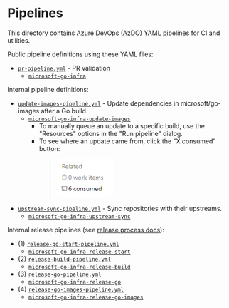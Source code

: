 # Pipelines

This directory contains Azure DevOps (AzDO) YAML pipelines for CI and utilities.

Public pipeline definitions using these YAML files:

* [`pr-pipeline.yml`](pr-pipeline.yml) - PR validation
  * [`microsoft-go-infra`](https://dev.azure.com/dnceng/public/_build?definitionId=1051)

Internal pipeline definitions:

* [`update-images-pipeline.yml`](update-images-pipeline.yml) - Update dependencies in microsoft/go-images after a Go build.
  * [`microsoft-go-infra-update-images`](https://dev.azure.com/dnceng/internal/_build?definitionId=1040&_a=summary)
    * To manually queue an update to a specific build, use the "Resources" options in the "Run pipeline" dialog.
    * To see where an update came from, click the "X consumed" button:  
      > ![](img/consumed-artifacts.png)
* [`upstream-sync-pipeline.yml`](upstream-sync-pipeline.yml) - Sync repositories with their upstreams.
  * [`microsoft-go-infra-upstream-sync`](https://dev.azure.com/dnceng/internal/_build?definitionId=1061)

Internal release pipelines (see [release process docs](/docs/release-process)):

* (1) [`release-go-start-pipeline.yml`](release-go-start-pipeline.yml)
  * [`microsoft-go-infra-release-start`](https://dev.azure.com/dnceng/internal/_build?definitionId=1153)
* (2) [`release-build-pipeline.yml`](release-build-pipeline.yml)
  * [`microsoft-go-infra-release-build`](https://dev.azure.com/dnceng/internal/_build?definitionId=1142)
* (3) [`release-go-pipeline.yml`](release-go-pipeline.yml)
  * [`microsoft-go-infra-release-go`](https://dev.azure.com/dnceng/internal/_build?definitionId=1123)
* (4) [`release-go-images-pipeline.yml`](release-go-images-pipeline.yml)
  * [`microsoft-go-infra-release-go-images`](https://dev.azure.com/dnceng/internal/_build?definitionId=1151)